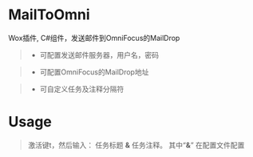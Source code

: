 # MailToOmni
Wox插件, C#组件，发送邮件到OmniFocus的MailDrop

> - 可配置发送邮件服务器，用户名，密码

> - 可配置OmniFocus的MailDrop地址

> - 可自定义任务及注释分隔符

# Usage
> 激活键t，然后输入： 任务标题 **&** 任务注释。 其中“**&**” 在配置文件配置
